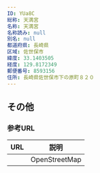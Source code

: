 ```yaml
---
ID: YUa8C
総称: 天満宮
名称: 天満宮
名称読み: null
別名: null
都道府県: 長崎県
区域: 佐世保市
緯度: 33.1403505
経度: 129.8172349
郵便番号: 8593156
住所: 長崎県佐世保市下の原町８２０
---
```


## その他

### 参考URL

| URL | 説明          |
| --- | ------------- |
|     | OpenStreetMap |
